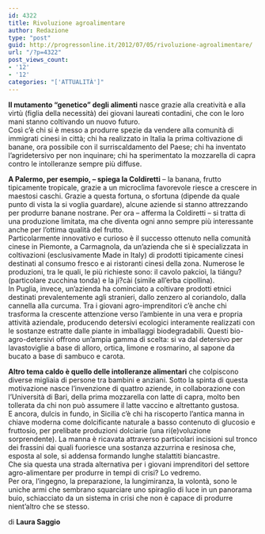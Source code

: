 ```yaml
---
id: 4322
title: Rivoluzione agroalimentare
author: Redazione
type: "post"
guid: http://progressonline.it/2012/07/05/rivoluzione-agroalimentare/
url: "/?p=4322"
post_views_count:
- '12'
- '12'
categories: "['ATTUALITÀ']"
---
```


**Il mutamento “genetico” degli alimenti** nasce grazie alla creatività e alla virtù (figlia della necessità) dei giovani laureati contadini, che con le loro mani stanno coltivando un nuovo futuro.  
Così c’è chi si è messo a produrre spezie da vendere alla comunità di immigrati cinesi in città; chi ha realizzato in Italia la prima coltivazione di banane, ora possibile con il surriscaldamento del Paese; chi ha inventato l’agridetersivo per non inquinare; chi ha sperimentato la mozzarella di capra contro le intolleranze sempre più diffuse.

**A Palermo, per esempio, – spiega la Coldiretti** – la banana, frutto tipicamente tropicale, grazie a un microclima favorevole riesce a crescere in maestosi caschi. Grazie a questa fortuna, o sfortuna (dipende da quale punto di vista la si voglia guardare), alcune aziende si stanno attrezzando per produrre banane nostrane. Per ora – afferma la Coldiretti – si tratta di una produzione limitata, ma che diventa ogni anno sempre più interessante anche per l’ottima qualità del frutto.   
Particolarmente innovativo e curioso è il successo ottenuto nella comunità cinese in Piemonte, a Carmagnola, da un’azienda che si è specializzata in coltivazioni (esclusivamente Made in Italy) di prodotti tipicamente cinesi destinati al consumo fresco e ai ristoranti cinesi della zona. Numerose le produzioni, tra le quali, le più richieste sono: il cavolo pakcioi, la tiángu? (particolare zucchina tonda) e la ji?cài (simile all’erba cipollina).  
In Puglia, invece, un’azienda ha cominciato a coltivare prodotti etnici destinati prevalentemente agli stranieri, dallo zenzero al coriandolo, dalla cannella alla curcuma. Tra i giovani agro-imprenditori c’è anche chi trasforma la crescente attenzione verso l’ambiente in una vera e propria attività aziendale, producendo detersivi ecologici interamente realizzati con le sostanze estratte dalle piante in imballaggi biodegradabili. Questi bio-agro-detersivi offrono un’ampia gamma di scelta: si va dal detersivo per lavastoviglie a base di alloro, ortica, limone e rosmarino, al sapone da bucato a base di sambuco e carota.

**Altro tema caldo è quello delle intolleranze alimentari** che colpiscono diverse migliaia di persone tra bambini e anziani. Sotto la spinta di questa motivazione nasce l’invenzione di quattro aziende, in collaborazione con l’Università di Bari, della prima mozzarella con latte di capra, molto ben tollerata da chi non può assumere il latte vaccino e altrettanto gustosa.  
E ancora, dulcis in fundo, in Sicilia c’è chi ha riscoperto l’antica manna in chiave moderna come dolcificante naturale a basso contenuto di glucosio e fruttosio, per prelibate produzioni dolciarie (una ri(e)voluzione sorprendente). La manna è ricavata attraverso particolari incisioni sul tronco dei frassini dai quali fuoriesce una sostanza azzurrina e resinosa che, esposta al sole, si addensa formando lunghe stalattiti biancastre.  
Che sia questa una strada alternativa per i giovani imprenditori del settore agro-alimentare per produrre in tempi di crisi? Lo vedremo.  
Per ora, l’ingegno, la preparazione, la lungimiranza, la volontà, sono le uniche armi che sembrano squarciare uno spiraglio di luce in un panorama buio, schiacciato da un sistema in crisi che non è capace di produrre nient’altro che se stesso.

di **Laura Saggio**